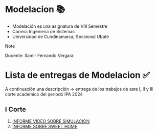 # Modelacion 📚
* Modelación es una asignatura de VIII Semestre
* Carrera Ingenieria de Sistemas
* Universidad de Cundinamarca, Seccional Ubaté
> [!NOTE]
> Docente: Samir Fernando Vergara
# Lista de entregas de Modelacion ✅
A continuación una descripción -> entrega de los trabajos de este I, II y III corte academico del periodo IPA 2024
## I Corte 
1. [INFORME VIDEO SOBRE SIMULACIÓN](https://github.com/julianacastilloaraujo/Modelacion/files/14321216/Informe.corto.SIMULACION.1.1.pdf)
2. [INFORME SOBRE SWEET HOME](https://github.com/jlianacastillo/Modelacion/issues/2)
